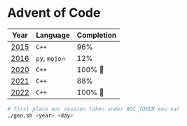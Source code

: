 # Advent of Code

| Year           | Language       | Completion |
| -------------- | -------------- | ---------- |
| [2015](./2015) | `C++`          | 96%        |
| [2016](./2016) | `py`, `mojo🔥` | 12%        |
| [2020](./2020) | `C++`          | 100% 🎉    |
| [2021](./2021) | `C++`          | 88%        |
| [2022](./2022) | `C++`          | 100% 🎉    |

```sh
# first place aoc session token under AOC_TOKEN env var
./gen.sh <year> <day>
```
